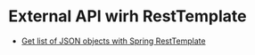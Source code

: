 # External API wirh RestTemplate

- [Get list of JSON objects with Spring RestTemplate](https://stackoverflow.com/questions/23674046/get-list-of-json-objects-with-spring-resttemplate)
